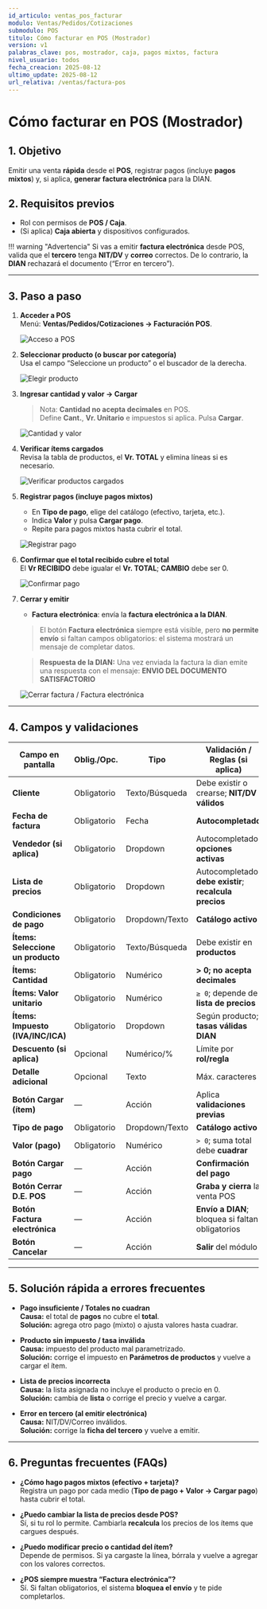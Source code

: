 ```yaml
---
id_articulo: ventas_pos_facturar
modulo: Ventas/Pedidos/Cotizaciones
submodulo: POS
titulo: Cómo facturar en POS (Mostrador)
version: v1
palabras_clave: pos, mostrador, caja, pagos mixtos, factura
nivel_usuario: todos
fecha_creacion: 2025-08-12
ultimo_update: 2025-08-12
url_relativa: /ventas/factura-pos
---
```


# Cómo facturar en POS (Mostrador)

## 1. Objetivo
Emitir una venta **rápida** desde el **POS**, registrar pagos (incluye **pagos mixtos**) y, si aplica, **generar factura electrónica** para la DIAN.

## 2. Requisitos previos
- Rol con permisos de **POS / Caja**.
- (Si aplica) **Caja abierta** y dispositivos configurados.

!!! warning "Advertencia"
    Si vas a emitir **factura electrónica** desde POS, valida que el **tercero** tenga **NIT/DV** y **correo** correctos. De lo contrario, la **DIAN** rechazará el documento (“Error en tercero”).

---

## 3. Paso a paso

1) **Acceder a POS**  
   Menú: **Ventas/Pedidos/Cotizaciones → Facturación POS**.  

   ![Acceso a POS](../../../assets/img/POS/1_Acceso-al-modulo.png)

2) **Seleccionar producto (o buscar por categoría)**  
   Usa el campo “Seleccione un producto” o el buscador de la derecha. 

   ![Elegir producto](../../../assets/img/POS/2_Elegir-producto.png)

3) **Ingresar cantidad y valor → Cargar**  
   > Nota: **Cantidad no acepta decimales** en POS.  
   Define **Cant.**, **Vr. Unitario** e impuestos si aplica. Pulsa **Cargar**.  

   ![Cantidad y valor](../../../assets/img/POS/3_Cantidad-y-valor.png)

4) **Verificar ítems cargados**  
   Revisa la tabla de productos, el **Vr. TOTAL** y elimina líneas si es necesario.  

   ![Verificar productos cargados](../../../assets/img/POS/4_Verificar-productos-cargados.png)

5) **Registrar pagos (incluye pagos mixtos)**  
   - En **Tipo de pago**, elige del catálogo (efectivo, tarjeta, etc.).  
   - Indica **Valor** y pulsa **Cargar pago**.  
   - Repite para pagos mixtos hasta cubrir el total.  

   ![Registrar pago](../../../assets/img/POS/5_Pago.png)

6) **Confirmar que el total recibido cubre el total**  
   El **Vr RECIBIDO** debe igualar el **Vr. TOTAL**; **CAMBIO** debe ser 0.  

   ![Confirmar pago](../../../assets/img/POS/6_Confirmar-pago.png)

7) **Cerrar y emitir**  
    
   - **Factura electrónica**: envía la **factura electrónica a la DIAN**.  
   > El botón **Factura electrónica** siempre está visible, pero **no permite envío** si faltan campos obligatorios: el sistema mostrará un mensaje de completar datos.

    > **Respuesta de la DIAN:** Una vez enviada la factura la dian emite una respuesta con el mensaje: **ENVIO DEL DOCUMENTO SATISFACTORIO**  

   ![Cerrar factura / Factura electrónica](../../../assets/img/POS/7_Cerrar-factura.png)

---

## 4. Campos y validaciones

| Campo en pantalla                 | Oblig./Opc. | Tipo             | Validación / Reglas (si aplica)                                | Notas de negocio |
|----------------------------------|-------------|------------------|-----------------------------------------------------------------|------------------|
| **Cliente**                      | Obligatorio | Texto/Búsqueda   | Debe existir o crearse; **NIT/DV válidos**                      |                  |
| **Fecha de factura**             | Obligatorio | Fecha            | **Autocompletado**                                              |                  |
| **Vendedor (si aplica)**         | Obligatorio | Dropdown         | Autocompletado; **opciones activas**                           | Cambiar si es necesario |
| **Lista de precios**             | Obligatorio | Dropdown         | Autocompletado; **debe existir**; **recalcula precios**        | Cambiar si es necesario |
| **Condiciones de pago**          | Obligatorio | Dropdown/Texto   | **Catálogo activo**                                             |                  |
| **Ítems: Seleccione un producto**| Obligatorio | Texto/Búsqueda   | Debe existir en **productos**                                   |                  |
| **Ítems: Cantidad**              | Obligatorio | Numérico         | **> 0; no acepta decimales**                                    |                  |
| **Ítems: Valor unitario**        | Obligatorio | Numérico         | `≥ 0`; depende de **lista de precios**                          |                  |
| **Ítems: Impuesto (IVA/INC/ICA)**| Obligatorio | Dropdown         | Según producto; **tasas válidas DIAN**                          |                  |
| **Descuento (si aplica)**        | Opcional    | Numérico/%       | Límite por **rol/regla**                                        |                  |
| **Detalle adicional**            | Opcional    | Texto            | Máx. caracteres                                                 |                  |
| **Botón Cargar (ítem)**          | —           | Acción           | Aplica **validaciones previas**                                 |                  |
| **Tipo de pago**                 | Obligatorio | Dropdown/Texto   | **Catálogo activo**                                             |                  |
| **Valor (pago)**                 | Obligatorio | Numérico         | `> 0`; suma total debe **cuadrar**                              |                  |
| **Botón Cargar pago**            | —           | Acción           | **Confirmación del pago**                                       |                  |
| **Botón Cerrar D.E. POS**        | —           | Acción           | **Graba y cierra** la venta POS                                 |                  |
| **Botón Factura electrónica**    | —           | Acción           | **Envío a DIAN**; bloquea si faltan obligatorios                |                  |
| **Botón Cancelar**               | —           | Acción           | **Salir** del módulo                                            |                  |

---

## 5. Solución rápida a errores frecuentes

- **Pago insuficiente / Totales no cuadran**  
  **Causa:** el total de **pagos** no cubre el **total**.  
  **Solución:** agrega otro pago (mixto) o ajusta valores hasta cuadrar.

- **Producto sin impuesto / tasa inválida**  
  **Causa:** impuesto del producto mal parametrizado.  
  **Solución:** corrige el impuesto en **Parámetros de productos** y vuelve a cargar el ítem.

- **Lista de precios incorrecta**  
  **Causa:** la lista asignada no incluye el producto o precio en 0.  
  **Solución:** cambia de **lista** o corrige el precio y vuelve a cargar.

- **Error en tercero (al emitir electrónica)**  
  **Causa:** NIT/DV/Correo inválidos.  
  **Solución:** corrige la **ficha del tercero** y vuelve a emitir.

---

## 6. Preguntas frecuentes (FAQs)

- **¿Cómo hago pagos mixtos (efectivo + tarjeta)?**  
  Registra un pago por cada medio (**Tipo de pago + Valor → Cargar pago**) hasta cubrir el total.

- **¿Puedo cambiar la lista de precios desde POS?**  
  Sí, si tu rol lo permite. Cambiarla **recalcula** los precios de los ítems que cargues después.

- **¿Puedo modificar precio o cantidad del ítem?**  
  Depende de permisos. Si ya cargaste la línea, bórrala y vuelve a agregar con los valores correctos.

- **¿POS siempre muestra “Factura electrónica”?**  
  Sí. Si faltan obligatorios, el sistema **bloquea el envío** y te pide completarlos.